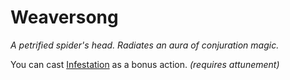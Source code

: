 # Weaversong

*A petrified spider's head. Radiates an aura of conjuration magic.*

You can cast [Infestation](https://5e.tools/spells.html#infestation_xge) as a bonus action. *(requires attunement)*
